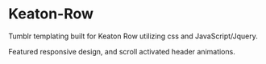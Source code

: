 # Keaton-Row
Tumblr templating built for Keaton Row utilizing css and JavaScript/Jquery.

Featured responsive design, and scroll activated header animations. 
